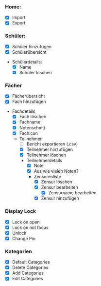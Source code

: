 ### Home:
- [x] Import
- [x] Export

### Schüler:
- [x] Schüler hinzufügen
- [x] Schülerübersicht
- Schülerdetails:
  - [x] Name
  - [x] Schüler löschen

### Fächer
- [x] Fächerübersicht
- [x] Fach hinzufügen
- Fachdetails
  - [x] Fach löschen
  - [x] Fachname
  - [x] Notenschnitt
  - [x] Fachicon
  - Teilnehmer
    - [ ] Bericht exportieren (.csv)
    - [x] Teilnehmer hinzufügen
    - [x] Teilnehmer löschen
    - Teilnehmerdetails
      - [x] Note
      - [x] Aus wie vielen Noten?
      - Zensurenliste
        - [x] Zensur löschen
        - [x] Zensur bearbeiten
		    - [x] Zensurname bearbeiten
        - [x] Zensur hinzufügen

### Display Lock
- [x] Lock on open
- [x] Lock on not focus
- [x] Unlock
- [x] Change Pin

### Kategorien
- [x] Default Categories
- [x] Delete Categories
- [x] Add Categories
- [x] Edit Categories
